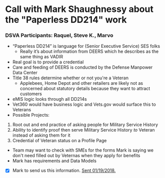 # Call with Mark Shaughnessy about the "Paperless DD214" work
### DSVA Participants: Raquel, Steve K., Marvo
- “Paperless DD214” is language for (Senior Executive Service) SES folks
  - Really it’s about information from DEERS which he describes as the same thing as VADIR
- Real goal is to provide a credential
- Care and feeding of DEERS is conducted by the Defense Manpower Data Center
- Title 38 rules determine whether or not you're a Veteran
  - Applebees, Home Depot and other retailers are likely not as concerned about statutory details because they want to attract customers
- eMIS logic looks through all DD214s
- Vet360 would have business logic and Vets.gov would surface this to Veterans
- Possible Projects:
1. Root out and end practice of asking people for Military Service History
1. Ability to identify proof then serve Military Service History *to* Veteran instead of asking them for it
1. Credential of Veteran status on a Profile Page
- Team may want to check with SMEs for the forms Mark is saying we don't need filled out by Veternas when they apply for benefits
- Mark has requirements and Data Models
- [X] Mark to send us this information. [Sent 01/19/2018.](https://github.com/department-of-veterans-affairs/va.gov-team/blob/master/products/global/sip-prefill/emis-integration/emis-documents/20150907-enterprise-military-information-service-rap-5.xlsx)
